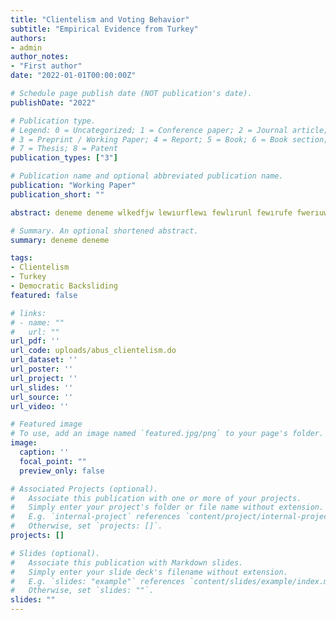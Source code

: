 ```yaml
---
title: "Clientelism and Voting Behavior"
subtitle: "Empirical Evidence from Turkey"
authors:
- admin
author_notes:
- "First author"
date: "2022-01-01T00:00:00Z"

# Schedule page publish date (NOT publication's date).
publishDate: "2022"

# Publication type.
# Legend: 0 = Uncategorized; 1 = Conference paper; 2 = Journal article;
# 3 = Preprint / Working Paper; 4 = Report; 5 = Book; 6 = Book section;
# 7 = Thesis; 8 = Patent
publication_types: ["3"]

# Publication name and optional abbreviated publication name.
publication: "Working Paper"
publication_short: ""

abstract: deneme deneme wlkedfjw lewıurflewı fewlırunl fewırufe fwerıuwef fwelrıf 

# Summary. An optional shortened abstract.
summary: deneme deneme

tags:
- Clientelism
- Turkey
- Democratic Backsliding
featured: false

# links:
# - name: ""
#   url: ""
url_pdf: ''
url_code: uploads/abus_clientelism.do
url_dataset: ''
url_poster: ''
url_project: ''
url_slides: ''
url_source: ''
url_video: ''

# Featured image
# To use, add an image named `featured.jpg/png` to your page's folder. 
image:
  caption: ''
  focal_point: ""
  preview_only: false

# Associated Projects (optional).
#   Associate this publication with one or more of your projects.
#   Simply enter your project's folder or file name without extension.
#   E.g. `internal-project` references `content/project/internal-project/index.md`.
#   Otherwise, set `projects: []`.
projects: []

# Slides (optional).
#   Associate this publication with Markdown slides.
#   Simply enter your slide deck's filename without extension.
#   E.g. `slides: "example"` references `content/slides/example/index.md`.
#   Otherwise, set `slides: ""`.
slides: ""
---
```

